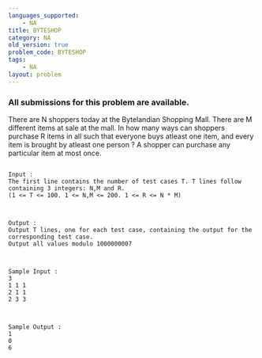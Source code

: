 ```yaml
---
languages_supported:
    - NA
title: BYTESHOP
category: NA
old_version: true
problem_code: BYTESHOP
tags:
    - NA
layout: problem
---
```

###  All submissions for this problem are available. 

There are N shoppers today at the Bytelandian Shopping Mall. There are M different items at sale at the mall. In how many ways can shoppers purchase R items in all such that everyone buys atleast one item, and every item is brought by atleast one person ? A shopper can purchase any particular item at most once.

```

Input :
The first line contains the number of test cases T. T lines follow containing 3 integers: N,M and R. 
(1 <= T <= 100. 1 <= N,M <= 200. 1 <= R <= N * M)


```
```

Output :
Output T lines, one for each test case, containing the output for the corresponding test case.
Output all values modulo 1000000007


```
```

Sample Input :
3
1 1 1
2 1 1
2 3 3


```
```

Sample Output :
1
0
6

```